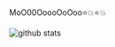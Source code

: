 MoO00OoooOoOoo:star::boom::star::boom:

![github stats](https://github-readme-stats.vercel.app/api?username=yumavol&show_icons=true)
